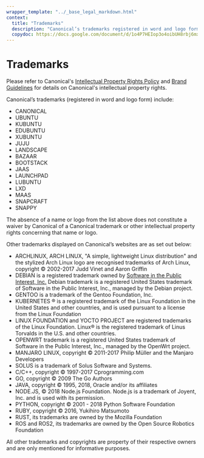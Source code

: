 ```yaml
---
wrapper_template: "../_base_legal_markdown.html"
context:
  title: "Trademarks"
  description: "Canonical’s trademarks registered in word and logo form."
  copydoc: https://docs.google.com/document/d/1o4P7HEIop3o4oibUH8rbj6mxIBmHakt-djZlpcpTW-I/edit#
---
```


# Trademarks

Please refer to Canonical's [Intellectual Property Rights Policy](/legal/intellectual-property-policy) and [Brand Guidelines](https://design.ubuntu.com/brand/) for details on Canonical's intellectual property rights.

Canonical’s trademarks (registered in word and logo form) include:

*   CANONICAL
*   UBUNTU
*   KUBUNTU
*   EDUBUNTU
*   XUBUNTU
*   JUJU
*   LANDSCAPE
*   BAZAAR
*   BOOTSTACK
*   JAAS
*   LAUNCHPAD
*   LUBUNTU
*   LXD
*   MAAS
*   SNAPCRAFT
*   SNAPPY

The absence of a name or logo from the list above does not constitute a waiver by Canonical of a Canonical trademark or other intellectual property rights concerning that name or logo.

Other trademarks displayed on Canonical’s websites are as set out below:

- ARCHLINUX, ARCH LINUX, "A simple, lightweight Linux distribution" and the stylized Arch Linux logo are recognised trademarks of Arch Linux, copyright © 2002-2017 Judd Vinet and Aaron Griffin
- DEBIAN is a registered trademark owned by [Software in the Public Interest, Inc.](http://www.spi-inc.org/corporate/trademarks/) Debian trademark is a registered United States trademark of Software in the Public Interest, Inc., managed by the Debian project.
- GENTOO is a trademark of the Gentoo Foundation, Inc.
- KUBERNETES ® is a registered trademark of the Linux Foundation in the United States and other countries, and is used pursuant to a license from the Linux Foundation
- LINUX FOUNDATION and YOCTO PROJECT are registered trademarks of the Linux Foundation. Linux® is the registered trademark of Linus Torvalds in the U.S. and other countries.
- OPENWRT trademark is a registered United States trademark of Software in the Public Interest, Inc., managed by the OpenWrt project.
- MANJARO LINUX, copyright © 2011-2017 Philip Müller and the Manjaro Developers
- SOLUS is a trademark of Solus Software and Systems.
- C/C++, copyright © 1997-2017 Cprogramming.com
- GO, copyright © 2009 The Go Authors
- JAVA, copyright © 1995, 2018, Oracle and/or its affiliates
- NODE.JS, © 2018 Node.js Foundation. Node.js is a trademark of Joyent, Inc. and is used with its permission.
- PYTHON, copyright © 2001 - 2018 Python Software Foundation
- RUBY, copyright © 2016, Yukihiro Matsumoto
- RUST, its trademarks are owned by the Mozilla Foundation
- ROS and ROS2, its trademarks are owned by the Open Source Robotics Foundation

All other trademarks and copyrights are property of their respective owners and are only mentioned for informative purposes.

